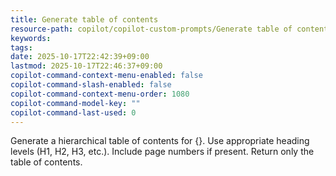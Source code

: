 ```yaml
---
title: Generate table of contents
resource-path: copilot/copilot-custom-prompts/Generate table of contents.md
keywords:
tags:
date: 2025-10-17T22:42:39+09:00
lastmod: 2025-10-17T22:46:37+09:00
copilot-command-context-menu-enabled: false
copilot-command-slash-enabled: false
copilot-command-context-menu-order: 1080
copilot-command-model-key: ""
copilot-command-last-used: 0
---
```

Generate a hierarchical table of contents for {}. Use appropriate heading levels (H1, H2, H3, etc.). Include page numbers if present. Return only the table of contents.
